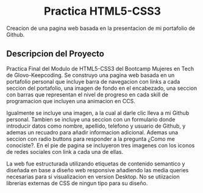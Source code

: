 <h1 align="center"> Practica HTML5-CSS3 </h1>

Creacion de una pagina web basada en la presentacion de mi portafolio de Github.

## Descripcion del Proyecto

Practica Final del Modulo de HTML5-CSS3 del Bootcamp Mujeres en Tech de Glovo-Keepcoding. Se construyo una pagina web basada en un portafolio personal que incluye barra de navegacion con links a cada seccion del portafolio, una imagen de fondo en el encabezado, una seccion con barras que representan el nivel de progreso en cada skill de programacion que incluyen una animacion en CCS.

Igualmente se incluye una imagen, a la cual al darle clic lleva a mi Github personal. Tambien se incluye una seccion con un formulario donde introducir datos como nombre, apellido, telefono y usuario de Github, y ademas un recuadro para añadir informacion adicional. Ademas una seccion con radio buttons para responder a la pregunta ¿Como me conociste?. En el pie de pagina se incluyeron tres imagenes con los iconos de redes sociales con link a cada una de ellas.

La web fue estructurada utilizando etiquetas de contenido semantico y diseñada en base a diseño web responsive añadiendo las media queries necesarias para si visualizacion en version Desktop. No se utiizacion librerias externas de CSS de ningun tipo para su diseño.




